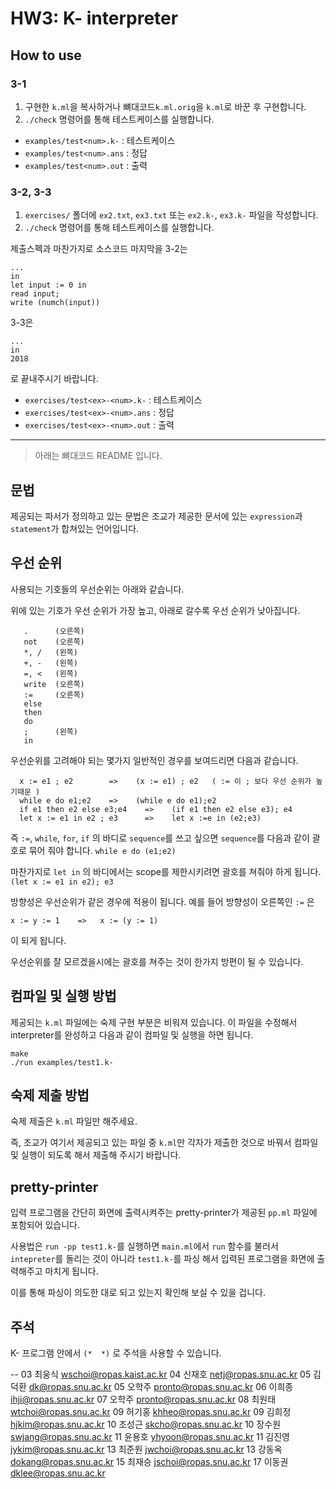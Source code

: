 # HW3: K- interpreter
## How to use
### 3-1
1. 구현한 `k.ml`을 복사하거나 뼈대코드`k.ml.orig`을 `k.ml`로 바꾼 후 구현합니다.
2. `./check` 명령어를 통해 테스트케이스를 실행합니다.

- `examples/test<num>.k-` : 테스트케이스
- `examples/test<num>.ans` : 정답
- `examples/test<num>.out` : 출력

### 3-2, 3-3
1. `exercises/` 폴더에 `ex2.txt`, `ex3.txt` 또는 `ex2.k-`, `ex3.k-` 파일을 작성합니다.
2. `./check` 명령어를 통해 테스트케이스를 실행합니다.

제출스펙과 마찬가지로 소스코드 마지막을
3-2는
```
...
in
let input := 0 in
read input;
write (numch(input))
```
3-3은
```
...
in
2018
```
로 끝내주시기 바랍니다.

- `exercises/test<ex>-<num>.k-` : 테스트케이스
- `exercises/test<ex>-<num>.ans` : 정답
- `exercises/test<ex>-<num>.out` : 출력

---

> 아래는 뼈대코드 README 입니다.

## 문법
제공되는 파서가 정의하고 있는 문법은 조교가 제공한 문서에
있는 `expression`과 `statement`가 합쳐있는 언어입니다.


## 우선 순위
사용되는 기호들의 우선순위는 아래와 같습니다.

위에 있는 기호가 우선 순위가 가장 높고,
아래로 갈수록 우선 순위가 낮아집니다.
```
   .      (오른쪽)
   not    (오른쪽)
   *, /   (왼쪽)
   +, -   (왼쪽)
   =, <   (왼쪽)
   write  (오른쪽)
   :=     (오른쪽)
   else
   then
   do
   ;      (왼쪽)
   in
```
우선순위를 고려해야 되는 몇가지 일반적인 경우를 보여드리면
다음과 같습니다.
```
  x := e1 ; e2        =>    (x := e1) ; e2   ( := 이 ; 보다 우선 순위가 높기때문 )
  while e do e1;e2    =>    (while e do e1);e2
  if e1 then e2 else e3;e4    =>    (if e1 then e2 else e3); e4
  let x := e1 in e2 ; e3      =>    let x :=e in (e2;e3)
```
즉 `:=`, `while`, `for`, `if` 의 바디로 `sequence`를 쓰고 싶으면 `sequence`를
다음과 같이 괄호로 묶어 줘야 합니다.
  `while e do (e1;e2)`

마찬가지로 `let in` 의 바디에서는 scope를 제한시키려면 괄호를 쳐줘야 하게 됩니다.
  `(let x := e1 in e2); e3`

방향성은 우선순위가 같은 경우에 적용이 됩니다.
예를 들어 방향성이 오른쪽인 `:=` 은

  `x := y := 1    =>   x := (y := 1)`

이 되게 됩니다.

우선순위를 잘 모르겠을시에는 괄호를 쳐주는 것이 한가지 방편이 될 수 있습니다.


## 컴파일 및 실행 방법
제공되는 `k.ml` 파일에는 숙제 구현 부분은 비워져 있습니다.  이 파일을 수정해서
interpreter를 완성하고 다음과 같이 컴파일 및 실행을 하면 됩니다.

```
make
./run examples/test1.k-
```

## 숙제 제출 방법
숙제 제출은 `k.ml` 파일만 해주세요.

즉, 조교가 여기서 제공되고 있는 파일 중 `k.ml`만 각자가 제출한 것으로
바꿔서 컴파일 및 실행이 되도록 해서 제출해 주시기 바랍니다.


## pretty-printer
입력 프로그램을 간단히 화면에 출력시켜주는 pretty-printer가
제공된 `pp.ml` 파일에 포함되어 있습니다.

사용법은 `run -pp test1.k-`를 실행하면 `main.ml`에서 `run` 함수를 불러서
`intepreter`를 돌리는 것이 아니라 `test1.k-`를 파싱 해서 입력된 프로그램을
화면에 출력해주고 마치게 됩니다.

이를 통해 파싱이 의도한 대로 되고 있는지 확인해 보실 수 있을 겁니다.


## 주석
K- 프로그램 안에서 `(*  *)` 로 주석을 사용할 수 있습니다.




--
03 최웅식 <wschoi@ropas.kaist.ac.kr>
04 신재호 <netj@ropas.snu.ac.kr>
05 김덕환 <dk@ropas.snu.ac.kr>
05 오학주 <pronto@ropas.snu.ac.kr>
06 이희종 <ihji@ropas.snu.ac.kr>
07 오학주 <pronto@ropas.snu.ac.kr>
08 최원태 <wtchoi@ropas.snu.ac.kr>
09 허기홍 <khheo@ropas.snu.ac.kr>
09 김희정 <hjkim@ropas.snu.ac.kr>
10 조성근 <skcho@ropas.snu.ac.kr>
10 장수원 <swjang@ropas.snu.ac.kr>
11 윤용호 <yhyoon@ropas.snu.ac.kr>
11 김진영 <jykim@ropas.snu.ac.kr>
13 최준원 <jwchoi@ropas.snu.ac.kr>
13 강동옥 <dokang@ropas.snu.ac.kr>
15 최재승 <jschoi@ropas.snu.ac.kr>
17 이동권 <dklee@ropas.snu.ac.kr>
